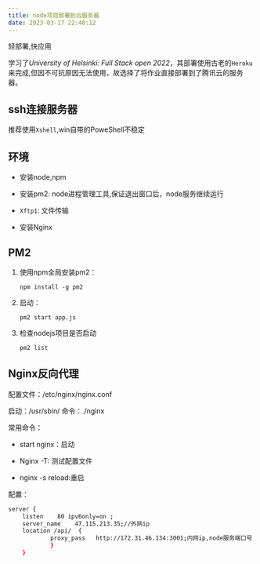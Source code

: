 ```yaml
---
title: node项目部署到云服务器
date: 2023-03-17 22:40:12
---
```


轻部署,快应用

<!-- more-->
学习了*University of Helsinki: Full Stack open 2022*，其部署使用古老的`Heroku`来完成,但因不可抗原因无法使用，故选择了将作业直接部署到了腾讯云的服务器。

## ssh连接服务器

推荐使用`Xshell`,win自带的PoweShell不稳定

## 环境

- 安装node,npm

- 安装pm2: node进程管理工具,保证退出窗口后，node服务继续运行

- `Xftp1`: 文件传输

- 安装Nginx



## PM2

1. 使用npm全局安装pm2：
   ```
   npm install -g pm2
   ```

1. 启动：

   ```
   pm2 start app.js
   ```

3. 检查nodejs项目是否启动

   ```
   pm2 list
   ```

   

## Nginx反向代理

配置文件：/etc/nginx/nginx.conf

启动：/usr/sbin/  命令：./nginx

常用命令：

- start nginx：启动

- Nginx -T: 测试配置文件
- nginx -s reload:重启

配置：

```bash
server {
    listen    80 ipv6only=on ;
    server_name    47.115.213.35;//外网ip
    location /api/  {
            proxy_pass   http://172.31.46.134:3001;内网ip,node服务端口号
            }
    }
```
